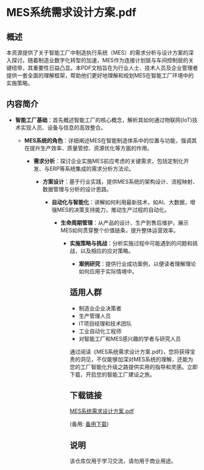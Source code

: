 # MES系统需求设计方案.pdf

## 概述

本资源提供了关于智能工厂中制造执行系统（MES）的需求分析与设计方案的深入探讨。随着制造业数字化转型的加速，MES作为连接计划层与车间控制层的关键纽带，其重要性日益凸显。本PDF文档旨在为行业人士、技术人员及企业管理者提供一套全面的理解框架，帮助他们更好地理解和规划MES在智能工厂环境中的实施策略。

## 内容简介

- **智能工厂基础**：首先概述智能工厂的核心概念，解析其如何通过物联网(IoT)技术实现人员、设备与信息的高效整合。

  - **MES系统的角色**：详细阐述MES在智能制造体系中的位置与功能，强调其在提升生产效率、质量管控、资源优化等方面的作用。

    - **需求分析**：探讨企业实施MES前应考虑的关键需求，包括定制化开发、与ERP等系统集成的需求分析方法论。

      - **方案设计**：基于行业实践，提供MES系统的架构设计、流程映射、数据管理与分析的设计思路。

        - **自动化与智能化**：讲解如何利用最新技术，如AI、大数据，增强MES的决策支持能力，推动生产过程的自动化。

          - **生命周期管理**：从产品的设计、生产到售后维护，展示MES如何贯穿整个价值链条，提升整体运营效率。

            - **实施策略与挑战**：分析实施过程中可能遇到的问题和挑战，以及相应的应对策略。

              - **案例研究**：提供行业成功案例，以便读者理解理论如何应用于实际情境中。

              ## 适用人群

              - 制造业企业决策者
              - 生产管理人员
              - IT项目经理和技术团队
              - 工业自动化工程师
              - 对智能工厂和MES感兴趣的学者与研究人员

              通过阅读《MES系统需求设计方案.pdf》，您将获得宝贵的洞见，不仅能够加深对MES系统的理解，还能为您的工厂智能化升级之路提供实用的指导和灵感。立即下载，开启您的智能工厂建设之旅。

              ## 下载链接
              [MES系统需求设计方案.pdf](https://pan.quark.cn/s/6f8d24e29185) 

              (备用: [备用下载](https://pan.baidu.com/s/1tS6lHq3EuRLZncPv3EeIGA?pwd=ku2c))

              ## 说明

              该仓库仅用于学习交流，请勿用于商业用途。
